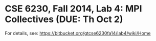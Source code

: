 # CSE 6230, Fall 2014, Lab 4: MPI Collectives (DUE: Th Oct 2) #

For details, see: https://bitbucket.org/gtcse6230fa14/lab4/wiki/Home

